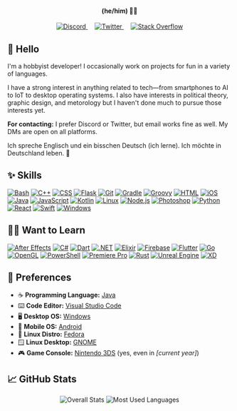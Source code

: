 <h4 align="center">(he/him) &#128104;&#8205;&#128187;</h4>

<p align="center">
    <a href="https://discords.com/bio/p/lukepc">
        <img src="https://raw.githubusercontent.com/ConsoleLogLuke/ConsoleLogLuke/main/Icons/Social/Discord.png" alt="Discord">
    </a>
    &nbsp;&nbsp;&nbsp;
    <a href="https://twitter.com/ConsoleLogLuke">
        <img src="https://raw.githubusercontent.com/ConsoleLogLuke/ConsoleLogLuke/main/Icons/Social/Twitter.png" alt="Twitter">
    </a>
    &nbsp;&nbsp;&nbsp;
    <a href="https://stackoverflow.com/users/12108274/luke-chambers">
        <img src="https://raw.githubusercontent.com/ConsoleLogLuke/ConsoleLogLuke/main/Icons/Social/StackOverflow.png" alt="Stack Overflow">
    </a>
</p>

## :wave: Hello

I'm a hobbyist developer! I occasionally work on projects for fun in a variety of languages.

I have a strong interest in anything related to tech—from smartphones to AI to IoT to desktop operating systems. I also have interests in political theory, graphic design, and metorology but I haven't done much to pursue those interests yet.

**For contacting:** I prefer Discord or Twitter, but email works fine as well. My DMs are open on all platforms.

Ich spreche Englisch und ein bisschen Deutsch (ich lerne). Ich möchte in Deutschland leben. :slightly_smiling_face:

## :sparkles: Skills

[![Bash](https://raw.githubusercontent.com/ConsoleLogLuke/ConsoleLogLuke/main/Icons/Skills/Bash.png)](https://www.gnu.org/software/bash/)
[![C++](https://raw.githubusercontent.com/ConsoleLogLuke/ConsoleLogLuke/main/Icons/Skills/CPlusPlus.png)](https://isocpp.org/)
[![CSS](https://raw.githubusercontent.com/ConsoleLogLuke/ConsoleLogLuke/main/Icons/Skills/Css.png)](https://www.w3.org/Style/CSS/)
[![Flask](https://raw.githubusercontent.com/ConsoleLogLuke/ConsoleLogLuke/main/Icons/Skills/Flask.png)](https://flask.palletsprojects.com/)
[![Git](https://raw.githubusercontent.com/ConsoleLogLuke/ConsoleLogLuke/main/Icons/Skills/Git.png)](https://git-scm.com/)
[![Gradle](https://raw.githubusercontent.com/ConsoleLogLuke/ConsoleLogLuke/main/Icons/Skills/Gradle.png)](https://gradle.org/)
[![Groovy](https://raw.githubusercontent.com/ConsoleLogLuke/ConsoleLogLuke/main/Icons/Skills/Groovy.png)](https://groovy-lang.org/)
[![HTML](https://raw.githubusercontent.com/ConsoleLogLuke/ConsoleLogLuke/main/Icons/Skills/Html.png)](https://html.spec.whatwg.org/multipage/)
[![iOS](https://raw.githubusercontent.com/ConsoleLogLuke/ConsoleLogLuke/main/Icons/Skills/iOS.png)](https://developer.apple.com/ios/)
[![Java](https://raw.githubusercontent.com/ConsoleLogLuke/ConsoleLogLuke/main/Icons/Skills/Java.png)](https://www.oracle.com/java/)
[![JavaScript](https://raw.githubusercontent.com/ConsoleLogLuke/ConsoleLogLuke/main/Icons/Skills/JavaScript.png)](https://www.javascript.com/)
[![Kotlin](https://raw.githubusercontent.com/ConsoleLogLuke/ConsoleLogLuke/main/Icons/Skills/Kotlin.png)](https://kotlinlang.org/)
[![Linux](https://raw.githubusercontent.com/ConsoleLogLuke/ConsoleLogLuke/main/Icons/Skills/Linux.png)](https://www.kernel.org/)
[![Node.js](https://raw.githubusercontent.com/ConsoleLogLuke/ConsoleLogLuke/main/Icons/Skills/NodeJS.png)](https://nodejs.org/)
[![Photoshop](https://raw.githubusercontent.com/ConsoleLogLuke/ConsoleLogLuke/main/Icons/Skills/Photoshop.png)](https://www.adobe.com/products/photoshop.html)
[![Python](https://raw.githubusercontent.com/ConsoleLogLuke/ConsoleLogLuke/main/Icons/Skills/Python.png)](https://www.python.org/)
[![React](https://raw.githubusercontent.com/ConsoleLogLuke/ConsoleLogLuke/main/Icons/Skills/React.png)](https://reactjs.org/)
[![Swift](https://raw.githubusercontent.com/ConsoleLogLuke/ConsoleLogLuke/main/Icons/Skills/Swift.png)](https://developer.apple.com/swift/)
[![Windows](https://raw.githubusercontent.com/ConsoleLogLuke/ConsoleLogLuke/main/Icons/Skills/Windows.png)](https://developer.microsoft.com/windows/)

## :man_teacher: Want to Learn

[![After Effects](https://raw.githubusercontent.com/ConsoleLogLuke/ConsoleLogLuke/main/Icons/Skills/AfterEffects.png)](https://www.adobe.com/products/aftereffects.html)
[![C#](https://raw.githubusercontent.com/ConsoleLogLuke/ConsoleLogLuke/main/Icons/Skills/CSharp.png)](https://docs.microsoft.com/dotnet/csharp/)
[![Dart](https://raw.githubusercontent.com/ConsoleLogLuke/ConsoleLogLuke/main/Icons/Skills/Dart.png)](https://dart.dev/)
[![.NET](https://raw.githubusercontent.com/ConsoleLogLuke/ConsoleLogLuke/main/Icons/Skills/DotNet.png)](https://dotnet.microsoft.com/)
[![Elixir](https://raw.githubusercontent.com/ConsoleLogLuke/ConsoleLogLuke/main/Icons/Skills/Elixir.png)](https://elixir-lang.org/)
[![Firebase](https://raw.githubusercontent.com/ConsoleLogLuke/ConsoleLogLuke/main/Icons/Skills/Firebase.png)](https://firebase.google.com/)
[![Flutter](https://raw.githubusercontent.com/ConsoleLogLuke/ConsoleLogLuke/main/Icons/Skills/Flutter.png)](https://flutter.dev/)
[![Go](https://raw.githubusercontent.com/ConsoleLogLuke/ConsoleLogLuke/main/Icons/Skills/Go.png)](https://golang.org/)
[![OpenGL](https://raw.githubusercontent.com/ConsoleLogLuke/ConsoleLogLuke/main/Icons/Skills/OpenGL.png)](https://www.opengl.org/)
[![PowerShell](https://raw.githubusercontent.com/ConsoleLogLuke/ConsoleLogLuke/main/Icons/Skills/PowerShell.png)](https://docs.microsoft.com/powershell/)
[![Premiere Pro](https://raw.githubusercontent.com/ConsoleLogLuke/ConsoleLogLuke/main/Icons/Skills/PremierePro.png)](https://www.adobe.com/products/premiere.html)
[![Rust](https://raw.githubusercontent.com/ConsoleLogLuke/ConsoleLogLuke/main/Icons/Skills/Rust.png)](https://www.rust-lang.org/)
[![Unreal Engine](https://raw.githubusercontent.com/ConsoleLogLuke/ConsoleLogLuke/main/Icons/Skills/UnrealEngine.png)](https://www.unrealengine.com/)
[![XD](https://raw.githubusercontent.com/ConsoleLogLuke/ConsoleLogLuke/main/Icons/Skills/XD.png)](https://www.adobe.com/products/xd.html)

## :zany_face: Preferences

* :coffee: **Programming Language:** [Java](https://www.oracle.com/java/)
* :keyboard: **Code Editor:** [Visual Studio Code](https://code.visualstudio.com/)
* :desktop_computer: **Desktop OS:** [Windows](https://www.microsoft.com/windows/)
* :iphone: **Mobile OS:** [Android](https://www.android.com/)
* :penguin: **Linux Distro:** [Fedora](https://getfedora.org/)
* :window: **Linux Desktop:** [GNOME](https://www.gnome.org/)
* :video_game: **Game Console:** [Nintendo 3DS](https://en.wikipedia.org/wiki/Nintendo_3DS) (yes, even in *[current year]*)

## :chart_with_upwards_trend: GitHub Stats

<p align="center">
    <img src="https://github-readme-stats.vercel.app/api?username=ConsoleLogLuke&title_color=aed8ff&text_color=ffffff&icon_color=aed8ff&bg_color=3167a7&hide_border=true&border_radius=25&hide_rank=true&show_icons=true&count_private=true&custom_title=Overall%20Stats" alt="Overall Stats">
    <img src="https://github-readme-stats.vercel.app/api/top-langs/?username=ConsoleLogLuke&title_color=aed8ff&text_color=ffffff&icon_color=aed8ff&bg_color=3167a7&hide_border=true&border_radius=25&layout=compact" alt="Most Used Languages">
</p>
